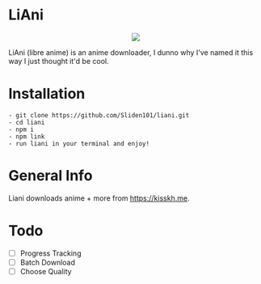 # LiAni
<p align="center">
<img src="./lianiDemo.gif"></p>

LiAni (libre anime) is an anime downloader, I dunno why I've named it this way I just thought it'd be cool.

# Installation
    - git clone https://github.com/Sliden101/liani.git
    - cd liani
    - npm i
    - npm link
    - run liani in your terminal and enjoy!
# General Info
Liani downloads anime + more from https://kisskh.me.
 
# Todo
- [ ] Progress Tracking
- [ ] Batch Download
- [ ] Choose Quality 